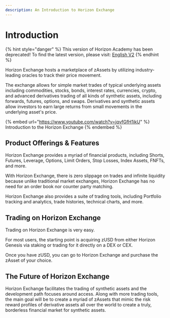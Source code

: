 ```yaml
---
description: An Introduction to Horizon Exchange
---
```


# Introduction

{% hint style="danger" %}
This version of Horizon Academy has been deprecated! To find the latest version, please visit: [English V2](https://academy.horizonprotocol.com/)
{% endhint %}

Horizon Exchange hosts a marketplace of zAssets by utilizing industry-leading oracles to track their price movement.

The exchange allows for simple market trades of typical underlying assets including commodities, stocks, bonds, interest rates, currencies, crypto, and advanced derivatives trading of all kinds of synthetic assets, including forwards, futures, options, and swaps. Derivatives and synthetic assets allow investors to earn large returns from small movements in the underlying asset's price.

{% embed url="https://www.youtube.com/watch?v=jqvfGfH1ikU" %}
Introduction to the Horizon Exchange
{% endembed %}

## Product Offerings & Features

Horizon Exchange provides a myriad of financial products, including Shorts, Futures, Leverage, Options, Limit Orders, Stop Losses, Index Assets, FNFTs, and more.

With Horizon Exchange, there is zero slippage on trades and infinite liquidity because unlike traditional market exchanges, Horizon Exchange has no need for an order book nor counter party matching.

Horizon Exchange also provides a suite of trading tools, including Portfolio tracking and analytics, trade histories, technical charts, and more.

## Trading on Horizon Exchange

Trading on Horizon Exchange is very easy.

For most users, the starting point is acquiring zUSD from either Horizon Genesis via staking or trading for it directly on a DEX or CEX.

Once you have zUSD, you can go to Horizon Exchange and purchase the zAsset of your choice.

## The Future of Horizon Exchange

Horizon Exchange facilitates the trading of synthetic assets and the development path focuses around access. Along with more trading tools, the main goal will be to create a myriad of zAssets that mimic the risk reward profiles of derivative assets all over the world to create a truly, borderless financial market for synthetic assets.
